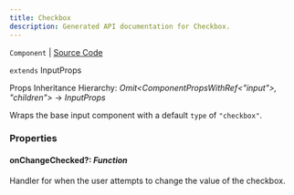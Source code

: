 ```yaml
---
title: Checkbox
description: Generated API documentation for Checkbox.
---
```


`Component` | [Source Code](https://github.com/mrCamelCode/jtjs-react/blob/0e141e63e22c212c71ce52ba40f0472cc9028516/lib/components/input/base/Checkbox.tsx#L18)

`extends` InputProps

Props Inheritance Hierarchy: _Omit<ComponentPropsWithRef<"input">, "children">_ -> _InputProps_

Wraps the base input component with a default `type` of `"checkbox"`.

### Properties

#### onChangeChecked?: _Function_

Handler for when the user attempts to change the value of the checkbox.